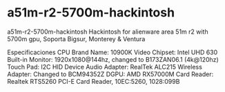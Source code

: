 # a51m-r2-5700m-hackintosh
a51m-r2-5700m-hackintosh
Hackintosh for alienware area 51m r2 with 5700m gpu, Soporta Bigsur, Monterey & Ventura

Especificaciones
CPU Brand Name:      10900K
Video Chipset:       Intel UHD 630
Built-in Monitor:    1920x1080@144hz, changed to B173ZAN06.1 (4k@120hz)
Touch Pad:           I2C HID Device
Audio Adapter:       RealTek ALC215
Wireless Adapter:    Changed to BCM94352Z
DGPU:                AMD RX57000M
Card Reader:         Realtek RTS5260 PCI-E Card Reader, 10EC:5260, 1028:099B

